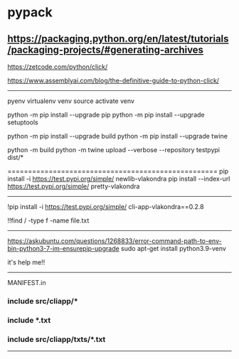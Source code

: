 # pypack

https://packaging.python.org/en/latest/tutorials/packaging-projects/#generating-archives
----------------------------------------------------------------

https://zetcode.com/python/click/

https://www.assemblyai.com/blog/the-definitive-guide-to-python-click/

------------------------------------------------------------------

pyenv virtualenv venv
source activate venv

python -m pip install --upgrade pip
python -m pip install --upgrade setuptools

python -m pip install --upgrade build
python -m pip install --upgrade twine

python -m build
python -m twine upload --verbose --repository testpypi dist/*

===================================================
pip install -i https://test.pypi.org/simple/ newlib-vlakondra
pip install --index-url https://test.pypi.org/simple/ pretty-vlakondra

---

!pip install -i https://test.pypi.org/simple/ cli-app-vlakondra==0.2.8

!!find / -type f -name file.txt

---

https://askubuntu.com/questions/1268833/error-command-path-to-env-bin-python3-7-im-ensurepip-upgrade
sudo apt-get install python3.9-venv

it's help me!!

---

MANIFEST.in

### include src/cliapp/*
### include *.txt
### include src/cliapp/txts/*.txt

---
